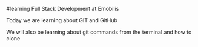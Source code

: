 #learning Full Stack Development at Emobilis

Today we are learning about GIT and GitHub

We will also be learning about git commands from the terminal and how to clone
